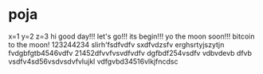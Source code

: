 # poja
x=1
y=2
z=3
hi
good day!!!
let's go!!!
its begin!!!
yo the moon soon!!!
bitcoin to the moon!
123244234
slirh'fsdfvdfv
sxdfvdzsfv
erghsrtyjszytjn
fvdgbfgtb4546vdfv
21452dfvvfvsvdfvdfv
dgfbdf254vsdfv
vdbvdevb dfvb
vsdfv4sd56vsdvsdvfvlujkl
vdfgvbd34516vlkjfncdsc
